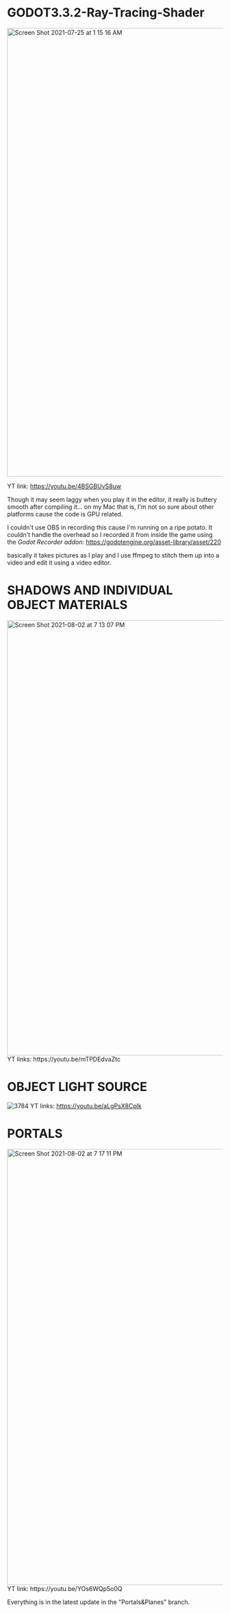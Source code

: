 # GODOT3.3.2-Ray-Tracing-Shader

<img width="1045" alt="Screen Shot 2021-07-25 at 1 15 16 AM" src="https://user-images.githubusercontent.com/37253663/126878541-87689c45-8d42-487c-a2d1-344284401a0f.png">

YT link:
https://youtu.be/4BSGBUvS8uw

Though it may seem laggy when you play it in the editor, it really is buttery smooth after compiling it... on my Mac that is, I'm not so sure about other platforms cause the code is GPU related.

I couldn't use OBS in recording this cause I'm running on a ripe potato. It couldn't handle the overhead so I recorded it from inside the game using the _Godot Recorder addon:_
https://godotengine.org/asset-library/asset/220

basically it takes pictures as I play and I use ffmpeg to stitch them up into a video and edit it using a video editor.


# SHADOWS AND INDIVIDUAL OBJECT MATERIALS
<img width="1014" alt="Screen Shot 2021-08-02 at 7 13 07 PM" src="https://user-images.githubusercontent.com/37253663/127853068-57641b87-0d61-4ec2-b3c8-16e74894da54.png">
YT links:
https://youtu.be/mTPDEdvaZtc

# OBJECT LIGHT SOURCE
![3784](https://user-images.githubusercontent.com/37253663/127852651-96c4be89-11fa-476c-b5f9-c72f77cebc29.png)
YT links:
https://youtu.be/aLgPsX8Cplk

# PORTALS
<img width="1016" alt="Screen Shot 2021-08-02 at 7 17 11 PM" src="https://user-images.githubusercontent.com/37253663/127853498-2091d107-ebcb-4a18-9ff2-341b094d9cc5.png">
YT link:
https://youtu.be/YOs6WQp5o0Q

Everything is in the latest update in the "Portals&Planes" branch.
